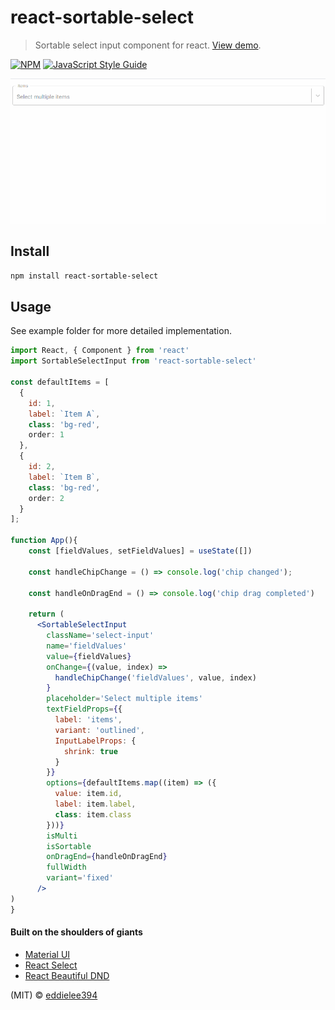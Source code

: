 # react-sortable-select

> Sortable select input component for react. [View demo](https://eddielee394.github.io/react-sortable-select/).

[![NPM](https://img.shields.io/npm/v/react-sortable-select.svg)](https://www.npmjs.com/package/react-sortable-select) [![JavaScript Style Guide](https://img.shields.io/badge/code_style-standard-brightgreen.svg)](https://standardjs.com)



![demo image](docs/images/sortable_select_input.gif)

## Install

```bash
npm install react-sortable-select
```

## Usage
See example folder for more detailed implementation.

```jsx
import React, { Component } from 'react'
import SortableSelectInput from 'react-sortable-select'

const defaultItems = [
  {
    id: 1,
    label: `Item A`,
    class: 'bg-red',
    order: 1
  },
  {
    id: 2,
    label: `Item B`,
    class: 'bg-red',
    order: 2
  }
];

function App(){
    const [fieldValues, setFieldValues] = useState([])

    const handleChipChange = () => console.log('chip changed');

    const handleOnDragEnd = () => console.log('chip drag completed')

    return (
      <SortableSelectInput
        className='select-input'
        name='fieldValues'
        value={fieldValues}
        onChange={(value, index) =>
          handleChipChange('fieldValues', value, index)
        }
        placeholder='Select multiple items'
        textFieldProps={{
          label: 'items',
          variant: 'outlined',
          InputLabelProps: {
            shrink: true
          }
        }}
        options={defaultItems.map((item) => ({
          value: item.id,
          label: item.label,
          class: item.class
        }))}
        isMulti
        isSortable
        onDragEnd={handleOnDragEnd}
        fullWidth
        variant='fixed'
      />
)
}
```

#### Built on the shoulders of giants
- [Material UI](https://github.com/mui-org/material-ui)
- [React Select](https://github.com/jedwatson/react-select)
- [React Beautiful DND](https://github.com/atlassian/react-beautiful-dnd)



(MIT) © [eddielee394](https://github.com/eddielee394)
